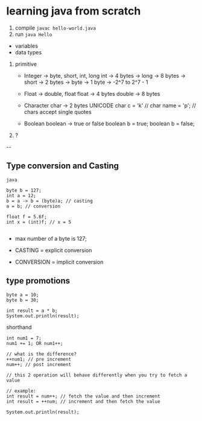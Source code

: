 # learning java from scratch

1. compile
`javac hello-world.java`
2. run
`java Hello`


- variables
- data types
1. primitive
    - Integer -> byte, short, int, long
        int -> 4 bytes -> 
        long -> 8 bytes ->
        short -> 2 bytes -> 
        byte -> 1 byte -> -2^7  to 2^7 - 1

    - Float -> double, float
        float -> 4 bytes
        double -> 8 bytes
    - Character
        char -> 2 bytes
        UNICODE
        char c = 'k' // char name = 'p'; // chars accept single quotes
    - Boolean
        boolean -> true or false
        boolean b = true;
        boolean b = false;
2. ?

--
## Type conversion and Casting
```
java

byte b = 127;
int a = 12;
b = a -> b = (byte)a; // casting
a = b; // conversion

float f = 5.6f;
int x = (int)f; // x = 5


```

- max number of a byte is 127;

- CASTING = explicit conversion
- CONVERSION = implicit conversion

## type promotions
```
byte a = 10;
byte b = 30;

int result = a * b;
System.out.println(result);

```

shorthand

```
int num1 = 7;
num1 += 1; OR num1++;

// what is the difference?
++num1; // pre increment
num++; // post increment

// this 2 operation will behave differently when you try to fetch a value

// example:
int result = num++; // fetch the value and then increment
int result = ++num; // increment and then fetch the value

System.out.println(result);

```